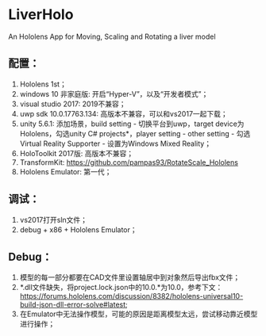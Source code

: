 # LiverHolo
An Hololens App for Moving, Scaling and Rotating a liver model

## 配置：
1. Hololens 1st；
2. windows 10 非家庭版: 开启“Hyper-V”，以及“开发者模式”；
3. visual studio 2017: 2019不兼容；
4. uwp sdk 10.0.17763.134: 高版本不兼容，可以和vs2017一起下载；
5. unity 5.6.1: 添加场景，build setting - 切换平台到uwp，target device为Hololens，勾选unity C# projects*，player setting - other setting - 勾选 Virtual Reality Supporter - 设置为Windows Mixed Reality；
6. HoloToolkit 2017版: 高版本不兼容；
7. TransformKit: https://github.com/pampas93/RotateScale_Hololens
8. Hololens Emulator: 第一代；

## 调试：
1. vs2017打开sln文件；
2. debug + x86 + Hololens Emulator；

## Debug：
1. 模型的每一部分都要在CAD文件里设置轴居中到对象然后导出fbx文件；
2. *.dll文件缺失，将project.lock.json中的10.0.*为10.0，参考下文：https://forums.hololens.com/discussion/8382/hololens-universal10-build-json-dll-error-solve#latest;
3. 在Emulator中无法操作模型，可能的原因是距离模型太远，尝试移动靠近模型进行操作；
